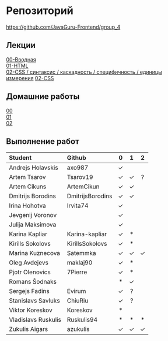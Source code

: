 # Репозиторий
https://github.com/JavaGuru-Frontend/group_4

## Лекции
[00-Вводная](https://github.com/JavaGuru-Frontend/group_4/blob/main/Lectures/00/00-Intro.pdf)  
[01-HTML](https://github.com/JavaGuru-Frontend/group_4/blob/main/Lectures/01-HTML/1-HTML.pdf)   
[02-CSS / синтаксис / каскадность / специфичность / единицы измерения](https://github.com/JavaGuru-Frontend/group_4/blob/main/Lectures/01-CSS/1-CSS.pdf) 
[02-CSS](https://github.com/JavaGuru-Frontend/group_4/blob/main/Lectures/01-CSS/1-CSS.pdf) 

## Домашние работы 
[00](https://github.com/JavaGuru-Frontend/group_4/blob/main/Homeworks/%F0%9F%8E%92HOMEWORKS/00/homework.md)  
[01](https://github.com/JavaGuru-Frontend/group_4/blob/main/Homeworks/%F0%9F%8E%92HOMEWORKS/01/Homework.md)  
[02](https://github.com/JavaGuru-Frontend/group_4/blob/main/Homeworks/%F0%9F%8E%92HOMEWORKS/02/Homework.md) 


## Выполнение работ

| Student               | Github           | 0 | 1 | 2 |
| :-------------------- | :--------------- |:-:|:-:|:-:|
| Andrejs	  Holavskis | axo987           | ✓ |   |   |
| Artem       Tsarov    | Tsarov19         | ✓ | ✓ | ? |
| Artem       Cikuns    | ArtemCikun       | ✓ | ✓ |   |
| Dmitrijs    Borodins  | DmitrijsBorodins | ✓ | ✓ |   |
| Irina	      Hohotva   | Irvita74         | ✓ |   |   |
| Jevgenij	  Voronov   |                  | ✓ |   |   |
| Julija	  Maksimova |                  | ✓ |   |   |
| Karina      Kapliar   | Karina-kapliar   | ✓ | * |   |
| Kirills	  Sokolovs  | KirillsSokolovs  | ✓ | * |   |
| Marina	  Kuznecova | Satemmka         | ✓ | ✓ | ✓ |
| Oleg        Avdejevs  | maklaj90         | ✓ | * |   |
| Pjotr       Olenovics | 7Pierre          | ✓ | * |   |
| Romans 	  Šodnaks   |                  | * | ✓ |   |
| Sergejs     Fadins    | Evirum           | ✓ | ? |   |
| Stanislavs  Savluks   | ChiuRiu          | ✓ | ? |   |
| Viktor      Koreskov  | Koreskov         | * |   |   |
| Vladislavs  Ruskulis  | Ruskulis94       | * | * | * |
| Zukulis	  Aigars    | azukulis         | ✓ | ✓ | ✓ |